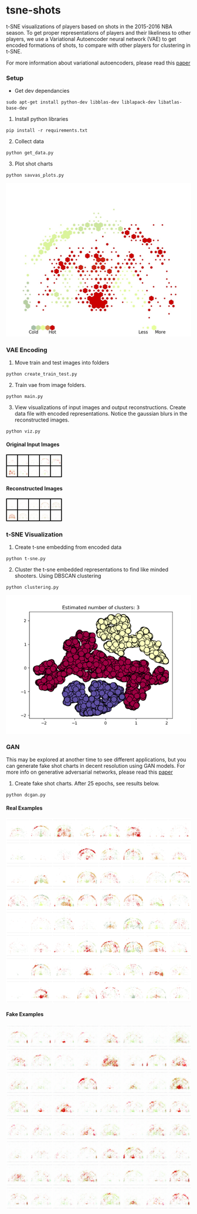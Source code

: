 # tsne-shots
t-SNE visualizations of players based on shots in the 2015-2016 NBA season.
To get proper representations of players and their likeliness to other players,
we use a Variational Autoencoder neural network (VAE) to get encoded formations
of shots, to compare with other players for clustering in t-SNE.

For more information about variational autoencoders, please read this [paper](https://arxiv.org/pdf/1312.6114.pdf)

### Setup
- Get dev dependancies
```
sudo apt-get install python-dev libblas-dev liblapack-dev libatlas-base-dev
```

1. Install python libraries
```
pip install -r requirements.txt
```

2. Collect data
```
python get_data.py
```

3. Plot shot charts
```
python savvas_plots.py
```

![example-shot](plots/example_shot_chart.jpg)

### VAE Encoding
1. Move train and test images into folders
```
python create_train_test.py
```

2. Train vae from image folders.
```
python main.py
```

3. View visualizations of input images and output reconstructions. Create data file with encoded representations. Notice the gaussian blurs in the reconstructed images.
```
python viz.py
```
#### Original Input Images
![original](plots/original_images.png)
#### Reconstructed Images
![reconstructed](plots/reconstructed_images.png)

### t-SNE Visualization
1. Create t-sne embedding from encoded data
```
python t-sne.py
```

2. Cluster the t-sne embedded representations to find like minded shooters. Using DBSCAN clustering
```
python clustering.py
```
![reconstructed](plots/overall_cluster.png)

### GAN
This may be explored at another time to see different applications, but you can generate fake shot charts in decent resolution using GAN models. For more info on generative adversarial networks, please read this [paper](https://arxiv.org/pdf/1511.06434.pdf)

1. Create fake shot charts. After 25 epochs, see results below.
```
python dcgan.py
```
#### Real Examples
![gan_real](real_samples.png)
#### Fake Examples
![gan_fake](fake_samples.png)
